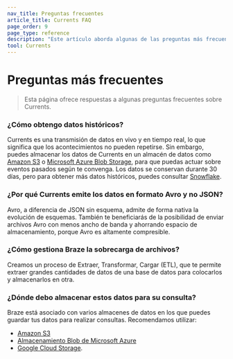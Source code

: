 ```yaml
---
nav_title: Preguntas frecuentes
article_title: Currents FAQ
page_order: 9
page_type: reference
description: "Este artículo aborda algunas de las preguntas más frecuentes que surgen al configurar Braze Currents."
tool: Currents
---
```


# Preguntas más frecuentes

> Esta página ofrece respuestas a algunas preguntas frecuentes sobre Currents.

### ¿Cómo obtengo datos históricos?

Currents es una transmisión de datos en vivo y en tiempo real, lo que significa que los acontecimientos no pueden repetirse. Sin embargo, puedes almacenar los datos de Currents en un almacén de datos como [Amazon S3]({{site.baseurl}}/partners/data_and_infrastructure_agility/cloud_storage/amazon_s3/) o [Microsoft Azure Blob Storage]({{site.baseurl}}/partners/data_and_infrastructure_agility/cloud_storage/microsoft_azure_blob_storage_for_currents/), para que puedas actuar sobre eventos pasados según te convenga. Los datos se conservan durante 30 días, pero para obtener más datos históricos, puedes consultar [Snowflake]({{site.baseurl}}/user_guide/data/braze_currents/s3_to_snowflake/).

### ¿Por qué Currents emite los datos en formato Avro y no JSON?

Avro, a diferencia de JSON sin esquema, admite de forma nativa la evolución de esquemas. También te beneficiarás de la posibilidad de enviar archivos Avro con menos ancho de banda y ahorrando espacio de almacenamiento, porque Avro es altamente compresible.

### ¿Cómo gestiona Braze la sobrecarga de archivos?

Creamos un proceso de Extraer, Transformar, Cargar (ETL), que te permite extraer grandes cantidades de datos de una base de datos para colocarlos y almacenarlos en otra.

### ¿Dónde debo almacenar estos datos para su consulta?

Braze está asociado con varios almacenes de datos en los que puedes guardar tus datos para realizar consultas. Recomendamos utilizar:
- [Amazon S3]({{site.baseurl}}/partners/data_and_infrastructure_agility/cloud_storage/amazon_s3/)
- [Almacenamiento Blob de Microsoft Azure]({{site.baseurl}}/partners/data_and_infrastructure_agility/cloud_storage/microsoft_azure_blob_storage_for_currents/)
- [Google Cloud Storage]({{site.baseurl}}/partners/data_and_infrastructure_agility/cloud_storage/google_cloud_storage_for_currents/).